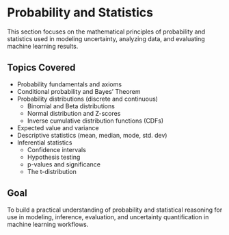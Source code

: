 # Probability and Statistics

This section focuses on the mathematical principles of probability and statistics used in modeling uncertainty, analyzing data, and evaluating machine learning results.

## Topics Covered

- Probability fundamentals and axioms
- Conditional probability and Bayes’ Theorem
- Probability distributions (discrete and continuous)
  - Binomial and Beta distributions
  - Normal distribution and Z-scores
  - Inverse cumulative distribution functions (CDFs)
- Expected value and variance
- Descriptive statistics (mean, median, mode, std. dev)
- Inferential statistics
  - Confidence intervals
  - Hypothesis testing
  - p-values and significance
  - The t-distribution

## Goal

To build a practical understanding of probability and statistical reasoning for use in modeling, inference, evaluation, and uncertainty quantification in machine learning workflows.
